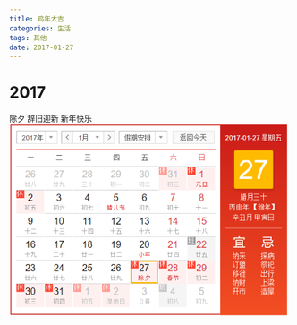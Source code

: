 ```yaml
---
title: 鸡年大吉
categories: 生活
tags: 其他
date: 2017-01-27
---
```

# 2017
除夕
辞旧迎新
新年快乐
<img src="../images/backup/lJ4bD3w.png" alt="" title="" width="500px" >
